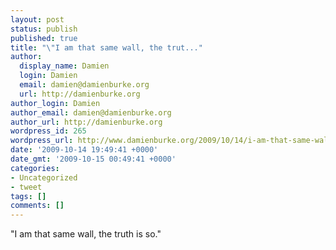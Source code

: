 ```yaml
---
layout: post
status: publish
published: true
title: "\"I am that same wall, the trut..."
author:
  display_name: Damien
  login: Damien
  email: damien@damienburke.org
  url: http://damienburke.org
author_login: Damien
author_email: damien@damienburke.org
author_url: http://damienburke.org
wordpress_id: 265
wordpress_url: http://www.damienburke.org/2009/10/14/i-am-that-same-wall-the-trut/
date: '2009-10-14 19:49:41 +0000'
date_gmt: '2009-10-15 00:49:41 +0000'
categories:
- Uncategorized
- tweet
tags: []
comments: []
---
```

<p>"I am that same wall, the truth is so."</p>
